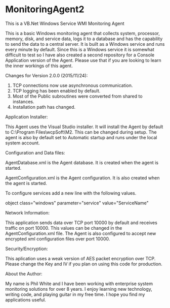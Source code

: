 # MonitoringAgent2

This is a VB.Net Windows Service WMI Monitoring Agent

This is a basic Windows monitoring agent that collects system, processor, memory, disk, and service data, logs it to a database and has the capability to send the data to a central server. It is built as a Windows service and runs every minute by default. Since this is a Windows service it is somewhat difficult to test so I have also created a second repository for a Console Application version of the Agent. Please use that if you are looking to learn the inner workings of this agent.

Changes for Version 2.0.0 (2015/11/24):
1. TCP connections now use asynchronous communication.
2. TCP logging has been enabled by default.
3. Most of the Public subroutines were converted from shared to instances.
4. Installation path has changed.

Application Installer:

This Agent uses the Visual Studio installer. It will install the Agent by default to C:\Program Files\wcpSoft\M2. This can be changed during setup. The agent is also by default set to Automatic startup and runs under the local system account.

Configuration and Data files:

AgentDatabase.xml is the Agent database. It is created when the agent is started.

AgentConfiguration.xml is the Agent configuration. It is also created when the agent is started.

To configure services add a new line with the following values.

object class="windows" parameter="service" value="ServiceName"

Network Information:

This application sends data over TCP port 10000 by default and receives traffic on port 10000. This values can be changed in the AgentConfiguration.xml file. The Agent is also configured to accept new encrypted xml configuration files over port 10000.

Security/Encryption:

This aplication uses a weak version of AES packet encryption over TCP. Please change the Key and IV if you plan on using this code for production.

About the Author:

My name is Phil White and I have been working with enterprise system monitoring solutions for over 8 years. I enjoy learning new technology, writing code, and playing guitar in my free time. I hope you find my applications useful. 
